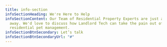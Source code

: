 ```yaml
---
title: info-section
infoSectionHeading: We're Here to Help
infoSectionContent: Our Team of Residential Property Experts are just a click
  away. We'd love to discuss how Landlord Tech can take the pain out of
  residential pet management.
infoSectionBtnSecondary: Let’s talk
infoSectionBtnSecondaryUrl: "#"
---
```

